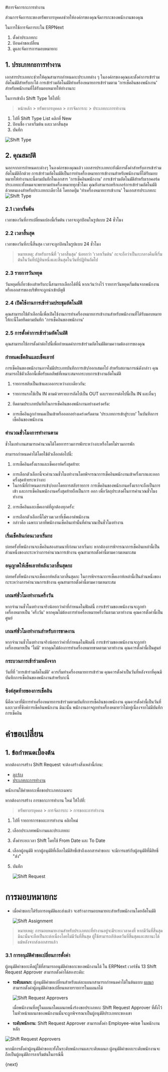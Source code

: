 <!-- add-breadcrumbs -->
#การจัดการกะการทำงาน

ส่วนการจัดการกะของทรัพยากรบุคคลช่วยให้องค์กรของคุณจัดการกะของพนักงานของคุณ

ในการใช้การจัดการกะใน ERPNext

  1. ตั้งค่าประเภทกะ
  2. ป้อนคำขอเปลี่ยน
  3. ดูและจัดการการมอบหมายกะ

## 1. ประเภทกะการทำงาน

เอกสารประเภทกะช่วยให้คุณสามารถกำหนดกะประเภทต่าง ๆ ในองค์กรของคุณและตั้งค่าการเข้าร่วมอัตโนมัติสำหรับกะได้ การเข้าร่วมอัตโนมัติทำเครื่องหมายการเข้าร่วมตาม 'การเช็คอินของพนักงาน' สำหรับพนักงานที่ได้รับมอบหมายให้ทำงานกะ

ในการเข้าถึง Shift Type ให้ไปที่:
> หน้าหลัก > ทรัพยากรบุคคล > การจัดการกะ > ประเภทกะการทำงาน

1. ไปที่ Shift Type List คลิกที่ New
2. ป้อนชื่อ เวลาเริ่มต้น และเวลาสิ้นสุด
3. บันทึก
<img class="screenshot" alt="Shift Type" src="{{docs_base_url}}/assets/img/human-resources/new-shift-type.png">

## 2. คุณสมบัติ

นอกจากการกำหนดกะต่างๆ ในองค์กรของคุณแล้ว เอกสารประเภทกะยังมีการตั้งค่าสำหรับการเข้าร่วมอัตโนมัติอีกด้วย การเข้าร่วมอัตโนมัติเป็นการทำเครื่องหมายการเข้างานสำหรับพนักงานที่ได้รับมอบหมายให้ทำงานกะนี้ตามบันทึกในเอกสาร 'การเช็คอินพนักงาน' การเข้าร่วมอัตโนมัติสำหรับเรกคอร์ดประเภทกะทั้งหมดจะพยายามทำเครื่องหมายทุกชั่วโมง คุณยังสามารถทริกเกอร์การเข้าร่วมอัตโนมัติด้วยตนเองสำหรับประเภทกะเดียวได้ โดยกดปุ่ม 'ทำเครื่องหมายการเข้างาน' ในเอกสารประเภทกะ
<img class="screenshot" alt="Shift Type" src="{{docs_base_url}}/assets/img/human-resources/shift-type.png">

### 2.1 เวลาเริ่มต้น
เวลาของวันที่การเปลี่ยนแปลงนี้เริ่มต้น เวลาจะถูกป้อนในรูปแบบ 24 ชั่วโมง

### 2.2 เวลาสิ้นสุด
เวลาของวันที่กะนี้สิ้นสุด เวลาจะถูกป้อนในรูปแบบ 24 ชั่วโมง

> หมายเหตุ: สำหรับกรณีที่ 'เวลาสิ้นสุด' น้อยกว่า 'เวลาเริ่มต้น' กะจะถือว่าเป็นกะกลางคืนที่เริ่มต้นในวันที่ปฏิทินหนึ่งและสิ้นสุดในวันที่ปฏิทินถัดไป

### 2.3 รายการวันหยุด
วันหยุดที่เกี่ยวข้องสำหรับกะนี้สามารถเลือกได้ที่นี่ หากเว้นว่างไว้ รายการวันหยุดเริ่มต้นจากพนักงานหรือเอกสารของบริษัทจะถูกนำเข้าบัญชี

### 2.4 เปิดใช้งานการเข้าร่วมประชุมอัตโนมัติ
คุณสามารถใช้ตัวเลือกนี้เพื่อเปิดใช้งานการทำเครื่องหมายการเข้างานสำหรับพนักงานที่ได้รับมอบหมายให้กะนี้โดยยึดตามบันทึก 'การเช็คอินของพนักงาน'

### 2.5 การตั้งค่าการเข้าร่วมอัตโนมัติ
คุณสามารถใช้การตั้งค่าต่อไปนี้เพื่อกำหนดค่าการเข้าร่วมอัตโนมัติตามความต้องการของคุณ

### กำหนดเช็คอินและเช็คเอาท์
การเช็คอินของพนักงานอาจไม่มีประเภทบันทึกการเข้า/ออกเสมอไป สำหรับสถานการณ์ดังกล่าว คุณสามารถใช้ตัวเลือกนี้เพื่อรับผลลัพธ์ที่เหมาะสมจากระบบการเข้างานอัตโนมัติ

1. รายการสลับเป็นเข้าและออกระหว่างกะเดียวกัน:
- รายการแรกใช้เป็น IN ตามด้วยรายการถัดไปเป็น OUT และรายการต่อไปนี้เป็น IN และอื่นๆ
2. ยึดตามประเภทบันทึกในการเช็คอินของพนักงานอย่างเคร่งครัด:
- การเช็คอินถูกกำหนดเป็นเข้าหรือออกอย่างเคร่งครัดตาม 'ประเภทการเข้าสู่ระบบ' ในบันทึกการเช็คอินของพนักงาน

### คำนวณชั่วโมงการทำงานตาม
ชั่วโมงทำงานสามารถคำนวณได้โดยการรวมการพักระหว่างกะหรือโดยไม่รวมการพัก

สามารถกำหนดค่าได้โดยใช้ตัวเลือกต่อไปนี้:

1. การเช็คอินครั้งแรกและเช็คเอาท์ครั้งสุดท้าย:
- การเลือกตัวเลือกนี้จะคำนวณชั่วโมงทำงานโดยพิจารณาการเช็คอินพนักงานเข้าครั้งแรกและออกครั้งสุดท้ายระหว่างกะ
- ในกรณีที่กำหนดการเข้า/ออกโดยการสลับรายการ การเช็คอินของพนักงานครั้งแรกจะถือเป็นการเข้า และการเช็คอินพนักงานครั้งสุดท้ายถือเป็นการ ออก เพื่อวัตถุประสงค์ในการคำนวณชั่วโมงทำงาน
2. การเช็คอินและเช็คเอาต์ที่ถูกต้องทุกครั้ง:
- การเลือกตัวเลือกนี้ไม่รวมเวลาที่เช็คเอาต์พนักงาน
- กล่าวคือ เฉพาะเวลาที่พนักงานเช็คอินเท่านั้นที่คำนวณเป็นชั่วโมงทำงาน

### เริ่มเช็คอินก่อนเวลาเริ่มกะ
บ่อยครั้งที่พนักงานจะเช็คอินสองสามนาทีก่อนเวลาเริ่มกะ หากต้องการพิจารณาการเช็คอินเหล่านี้เป็นส่วนหนึ่งของกะระหว่างการคำนวณการเข้างาน คุณสามารถตั้งค่านี้ตามความเหมาะสม

### อนุญาตให้เช็คเอาท์หลังเวลาสิ้นสุดกะ
บ่อยครั้งที่พนักงานจะเช็คเอาท์หลังเวลาสิ้นสุดกะ ในการพิจารณาการเช็คเอาท์เหล่านี้เป็นส่วนหนึ่งของกะระหว่างการคำนวณการเข้างาน คุณสามารถตั้งค่านี้ตามความเหมาะสม

### เกณฑ์ชั่วโมงทำงานครึ่งวัน
หากจำนวนชั่วโมงทำงานจริงน้อยกว่าค่าที่กำหนดในฟิลด์นี้ การเข้าร่วมของพนักงานจะถูกทำเครื่องหมายเป็น 'ครึ่งวัน' หากคุณไม่ต้องการทำเครื่องหมายครึ่งวันตามเวลาทำงาน คุณควรตั้งค่านี้เป็นศูนย์

### เกณฑ์ชั่วโมงทำงานสำหรับการขาดงาน
หากจำนวนชั่วโมงทำงานจริงน้อยกว่าค่าที่กำหนดในฟิลด์นี้ การเข้าร่วมของพนักงานจะถูกทำเครื่องหมายเป็น 'ไม่มี' หากคุณไม่ต้องการทำเครื่องหมายขาดตามเวลาทำงาน คุณควรตั้งค่านี้เป็นศูนย์

### กระบวนการเข้าร่วมหลังจาก
วันที่ที่ 'การเข้าร่วมอัตโนมัติ' ควรเริ่มทำเครื่องหมายการเข้าร่วม คุณควรตั้งค่าเป็นวันที่หลังจากที่คุณมีบันทึกการเช็คอินของพนักงานสำหรับกะนี้

### ซิงค์สุดท้ายของการเช็คอิน
นี่คือเวลาที่มีการทำเครื่องหมายการเข้าร่วมตามบันทึกการเช็คอินของพนักงาน คุณควรตั้งค่านี้เป็นวันที่และเวลาที่ซิงค์การเช็คอินพนักงาน มิฉะนั้น พนักงานอาจถูกทำเครื่องหมายว่าไม่อยู่เนื่องจากไม่มีบันทึกการเช็คอิน

# คำขอเปลี่ยน


## 1. ข้อกำหนดเบื้องต้น
หากต้องการสร้าง Shift Request จะต้องสร้างสิ่งเหล่านี้ก่อน:

* [ลูกจ้าง](/docs/user/manual/th/human-resources/employee)
* [ประเภทกะการทำงาน](docs/user/manual/th/human-resources/shift-management#1-shift-type)

พนักงานใช้คำขอกะเพื่อขอประเภทกะเฉพาะ

หากต้องการสร้าง การขอกะการทำงาน ใหม่ ให้ไปที่:
> ทรัพยากรบุคคล > การจัดการกะ > การขอกะการทำงาน


1. ไปที่ รายการการขอกะการทำงาน คลิกใหม่
1. เลือกประเภทพนักงานและประเภทกะ
1. ตั้งค่าระยะเวลา Shift โดยใช้ From Date และ To Date
1. เลือกผู้อนุมัติ หากผู้อนุมัติที่เลือกไม่มีสิทธิ์เข้าถึงเอกสารคำขอกะ จะมีการแชร์กับผู้อนุมัติที่มีสิทธิ์ "ส่ง"
1. บันทึก

	<img class="screenshot" alt="Shift Request" src="{{docs_base_url}}/assets/img/human-resources/shift-request.png">

# การมอบหมายกะ

* เมื่อคำขอกะได้รับการอนุมัติและส่งแล้ว จะสร้างการมอบหมายกะสำหรับพนักงานโดยอัตโนมัติ

	<img class="screenshot" alt="Shift Assignment" src="{{docs_base_url}}/assets/img/human-resources/shift-assignment.png">

> หมายเหตุ: การมอบหมายงานสำหรับประเภทกะที่ทำงานอยู่จะมีระยะเวลาคงที่ หากมีวันที่สิ้นสุด มิฉะนั้นจะถือเป็นกะต่อเนื่องโดยไม่มีวันที่สิ้นสุด ผู้ใช้สามารถอัปเดตวันที่สิ้นสุดและสถานะได้แม้หลังจากส่งเอกสารแล้ว

### 3.1 การอนุมัติคำขอเปลี่ยนการตั้งค่า

ผู้อนุมัติคำขอกะคือผู้ใช้ที่สามารถอนุมัติคำขอกะของพนักงานได้ ใน ERPNext เวอร์ชัน 13 Shift Request Approver สามารถตั้งค่าได้สองระดับ:

* **ระดับแผนก:** ผู้อนุมัติคำขอเปลี่ยนสำหรับแต่ละแผนกสามารถกำหนดค่าได้ในต้นแบบ [แผนก](/docs/user/manual/th/human-resources/department) สามารถตั้งค่าผู้อนุมัติคำขอเปลี่ยนหลายรายการในแผนกได้


    <img class="screenshot" alt="Shift Request Approvers" src="{{docs_base_url}}/assets/img/human-resources/shift-request-approvers.png">

   เมื่อพนักงานที่อยู่ในแผนกใดแผนกหนึ่งร้องขอประเภทกะ Shift Request Approver ที่ตั้งไว้ในหัวหน้าแผนกของพนักงานนั้นจะถูกพิจารณาเป็นผู้อนุมัติประเภทกะของเขา


* **ระดับพนักงาน:**
Shift Request Approver สามารถตั้งค่า Employee-wise ในพนักงานหลัก


 <img class="screenshot" alt="Shift Request Approvers" src="{{docs_base_url}}/assets/img/human-resources/employee-level-approvers.png">


หากมีการตั้งค่าผู้อนุมัติคำขอกะทั้งในระดับพนักงานและระดับแผนก ผู้อนุมัติคำขอกะระดับพนักงานจะถือเป็นผู้อนุมัติการลาเริ่มต้นในกรณีนี้

{next}
